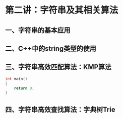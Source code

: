 # 第二讲：字符串及其相关算法

## 一、字符串的基本应用

## 二、C++中的string类型的使用

## 三、字符串高效匹配算法：KMP算法
```cpp
int main()
{
    return 0;
}

```
## 四、字符串高效查找算法：字典树Trie